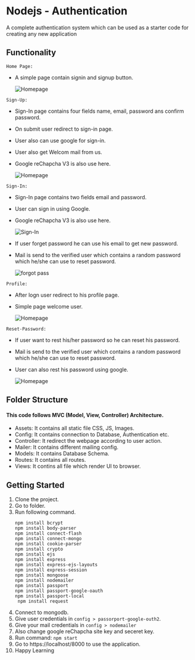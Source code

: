 # Nodejs - Authentication
A complete authentication system which can be used as a starter code for creating any new application

## Functionality

` Home Page: `
    
* A simple page contain signin and signup button.

    ![Homepage](/assets/images/home.JPG)

` Sign-Up: `
    
* Sign-In page contains four fields name, email, password ans confirm password.
* On submit user redirect to sign-in page.
* User also can use google for sign-in.
* User also get Welcom mail from us.
* Google reChapcha V3 is also use here.

    ![Homepage](/assets/images/signup.JPG)

` Sign-In: `
    
* Sign-In page contains two fields email and password.
* User can sign in using Google.
* Google reChapcha V3 is also use here.

    ![Sign-In](/assets/images/signin.JPG)

* If user forget password he can use his email to get new password. 
* Mail is send to the verified user which contains a random password which he/she can use to reset password.

    ![forgot pass](/assets/images/forgetpass.JPG)


` Profile: `
    
* After logn user redirect to his profile page.
* Simple page welcome user.

    ![Homepage](/assets/images/profile.JPG)

` Reset-Password: `
    
* If user want to rest his/her password so he can reset his password.
* Mail is send to the verified user which contains a random password which he/she can use to reset password.
* User can also rest his password using google.

    ![Homepage](/assets/images/changepass.JPG)


## Folder Structure
 #### This code follows MVC (Model, View, Controller) Architecture.
- Assets: It contains all static file CSS, JS, Images.
- Config: It contains connection to Database, Authentication etc.
- Controller: It redirect the webpage according to user action.
- Mailer: It contains different mailing config.
- Models: It contains Database Schema.
- Routes: It contains all routes.
- Views: It contins all file which render UI to browser.

## Getting Started
1. Clone the project.
2. Go to folder.
3. Run following command.
    ``` 
    npm install bcrypt
    npm install body-parser
    npm install connect-flash 
    npm install connect-mongo
    npm install cookie-parser 
    npm install crypto 
    npm install ejs
    npm install express
    npm install express-ejs-layouts
    npm install express-session
    npm install mongoose 
    npm install nodemailer
    npm install passport
    npm install passport-google-oauth 
    npm install passport-local
     npm install request

    ```
4. Connect to mongodb.
5. Give user credentials in `config > passorport-google-outh2`.
6. Give your mail credentials in `config > nodemailer`
8. Also change google reChapcha site key and seceret key.
9. Run command: `npm start`
10. Go to https://localhost/8000 to use the application.
11. Happy Learning 


